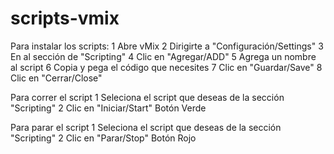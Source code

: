 # scripts-vmix

Para instalar los scripts:
1 Abre vMix
2 Dirigirte a "Configuración/Settings"
3 En al sección de "Scripting"
4 Clic en "Agregar/ADD"
5 Agrega un nombre al script
6 Copia y pega el código que necesites
7 Clic en "Guardar/Save" 
8 Clic en "Cerrar/Close"

Para correr el script
1 Seleciona el script que deseas de la sección "Scripting"
2 Clic en "Iniciar/Start" Botón Verde

Para parar el script
1 Seleciona el script que deseas de la sección "Scripting"
2 Clic en "Parar/Stop" Botón Rojo
